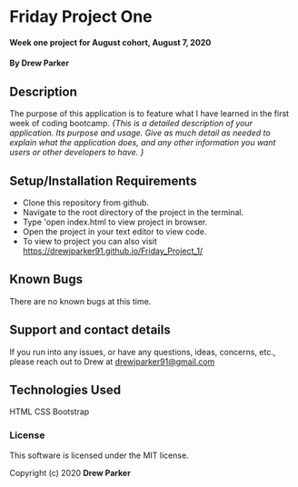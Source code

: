 # Friday Project One

#### Week one project for August cohort, August 7, 2020

#### By Drew Parker

## Description

The purpose of this application is to feature what I have learned in the first week of coding bootcamp.
_{This is a detailed description of your application. Its purpose and usage.  Give as much detail as needed to explain what the application does, and any other information you want users or other developers to have. }_

## Setup/Installation Requirements

* Clone this repository from github.
* Navigate to the root directory of the project in the terminal.
* Type 'open index.html to view project in browser.
* Open the project in your text editor to view code.
* To view to project you can also visit https://drewjparker91.github.io/Friday_Project_1/

## Known Bugs

There are no known bugs at this time.

## Support and contact details

If you run into any issues, or have any questions, ideas, concerns, etc., please reach out to Drew at drewjparker91@gmail.com


## Technologies Used

HTML
CSS
Bootstrap

### License

This software is licensed under the MIT license.

Copyright (c) 2020 **Drew Parker**